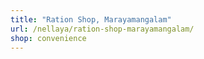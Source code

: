 ```yaml
---
title: "Ration Shop, Marayamangalam"
url: /nellaya/ration-shop-marayamangalam/
shop: convenience
---
```


